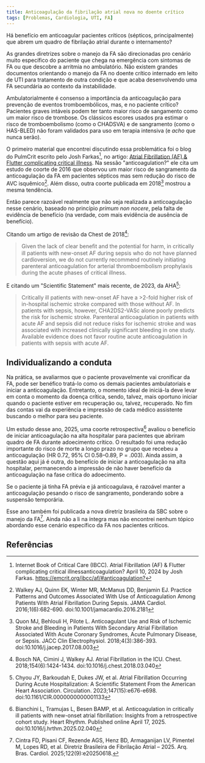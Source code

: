 ```yaml
---
title: Anticoagulação da fibrilação atrial nova no doente crítico
tags: [Problemas, Cardiologia, UTI, FA]
---
```


Há benefício em anticoagular pacientes críticos (sépticos, principalmente) que abrem um quadro de fibrilação atrial durante o internamento?

As grandes diretrizes sobre o manejo da FA são direcionadas pro cenário muito específico do paciente que chega na emergência com sintomas de FA ou que descobre a arritmia no ambulatório. Não existem grandes documentos orientando o manejo da FA no doente crítico internado em leito de UTI para tratamento de outra condição e que acaba desenvolvendo uma FA secundária ao contexto da instabilidade.

Ambulatorialmente é consenso a importância da anticoagulação para prevenção de eventos tromboembólicos, mas, e no paciente crítico? Pacientes graves intáveis podem ter tanto maior risco de sangamento como um maior risco de trombose. Os clássicos escores usados pra estimar o risco de tromboembolismo (como o CHADSVA) e de sangramento (como o HAS-BLED) não foram validados para uso em terapia intensiva (e _acho_ que nunca serão).

O primeiro material que encontrei discutindo essa problemática foi o blog do PulmCrit escrito pelo Josh Farkas[^IBCC], no artigo: [Atrial Fibrillation (AF) & Flutter complicating critical illness](https://emcrit.org/ibcc/af/#anticoagulation?). Na sessão "anticoagulation?" ele cita um estudo de coorte de 2016 que observou um maior risco de sangramento da anticoagulação da FA em pacientes sépticos mas sem redução do risco de AVC isquêmico[^JAMA-retrosp]. Além disso, outra coorte publicada em 2018[^JACC-coorte] mostrou a mesma tendência.

Então parece razoável realmente que não seja realizada a anticoagulação nesse cenário, baseado no princípio _primum non nocere_, pela falta de evidência de benefício (na verdade, com mais evidência de ausência de benefício).

Citando um artigo de revisão da Chest de 2018[^Chest]:

> Given the lack of clear beneﬁt and the potential for harm, in critically ill patients with new-onset AF during sepsis who do not have planned cardioversion, we do not currently recommend  routinely initiating parenteral anticoagulation for arterial thromboembolism prophylaxis during the acute phases of critical illness.

E citando um "Scientific Statement" mais recente, de 2023, da AHA[^AHA-SS]:

> Critically ill patients with new-onset AF have a >2-fold higher risk of in-hospital ischemic stroke compared with those without AF. In patients with sepsis, however, CHA2DS2-VASc alone poorly predicts the risk for ischemic stroke. Parenteral anticoagulation in patients with
acute AF and sepsis did not reduce risks for ischemic stroke and was associated with increased clinically significant bleeding in one study. Available evidence does not favor routine acute anticoagulation in patients with sepsis with acute AF.

## Individualizando a conduta

Na prática, se avaliarmos que o paciente provavelmente vai cronificar da FA, pode ser benéfico tratá-lo como os demais pacientes ambulatoriais e iniciar a anticoagulação. Entretanto, o momento ideal de iniciá-la deve levar em conta o momento da doença crítica, sendo, talvez, mais oportuno iniciar quando o paciente estiver em recuperação ou, talvez, recuperado. No fim das contas vai da experiência e impressão de cada médico assistente buscando o melhor para seu paciente.

Um estudo desse ano, 2025, uma coorte retrospectiva[^Bianchini] avaliou o benefício de iniciar anticoagulação na alta hospitalar para pacientes que abriram quadro de FA durante adoecimento crítico. O resultado foi uma redução importante do risco de morte a longo prazo no grupo que recebeu a anticoagulação (HR 0.72, 95% CI 0.58–0.89, P = .003). Ainda assim, a questão aqui já é outra, do benefício de iniciar a anticoagulação na alta hospitalar, permanecendo a impressão de não haver benefício da anticoagulação na fase crítica do adoecimento.

Se o paciente já tinha FA prévia e já anticoagulava, é razoável manter a anticoagulação pesando o risco de sangramento, ponderando sobre a suspensão temporária.

Esse ano também foi publicada a nova diretriz brasileira da SBC sobre o manejo da FA[^SBC]. Ainda não a li na íntegra mas não encontrei nenhum tópico abordando esse cenário específico da FA nos pacientes críticos.

## Referências

[^IBCC]: Internet Book of Critical Care (IBCC). Atrial Fibrillation (AF) & Flutter complicating critical illnessanticoagulation? April 10, 2024 by Josh Farkas. <https://emcrit.org/ibcc/af/#anticoagulation?>

[^JAMA-retrosp]: Walkey AJ, Quinn EK, Winter MR, McManus DD, Benjamin EJ. Practice Patterns and Outcomes Associated With Use of Anticoagulation Among Patients With Atrial Fibrillation During Sepsis. JAMA Cardiol. 2016;1(6):682-690. doi:10.1001/jamacardio.2016.2181

[^JACC-coorte]: Quon MJ, Behlouli H, Pilote L. Anticoagulant Use and Risk of Ischemic Stroke and Bleeding in Patients With Secondary Atrial Fibrillation Associated With Acute Coronary Syndromes, Acute Pulmonary Disease, or Sepsis. JACC Clin Electrophysiol. 2018;4(3):386-393. doi:10.1016/j.jacep.2017.08.003

[^Chest]: Bosch NA, Cimini J, Walkey AJ. Atrial Fibrillation in the ICU. Chest. 2018;154(6):1424-1434. doi:10.1016/j.chest.2018.03.040

[^Bianchini]: Bianchini L, Tramujas L, Besen BAMP, et al. Anticoagulation in critically ill patients with new-onset atrial fibrillation: Insights from a retrospective cohort study. Heart Rhythm. Published online April 17, 2025. doi:10.1016/j.hrthm.2025.02.040

[^SBC]: Cintra FD, Pisani CF, Rezende AGS, Henz BD, Armaganijan LV, Pimentel M, Lopes RD, et al. Diretriz Brasileira de Fibrilação Atrial – 2025. Arq. Bras. Cardiol. 2025;122(9):e20250618.

[^AHA-SS]: Chyou JY, Barkoudah E, Dukes JW, et al. Atrial Fibrillation Occurring During Acute Hospitalization: A Scientific Statement From the American Heart Association. Circulation. 2023;147(15):e676-e698. doi:10.1161/CIR.0000000000001133